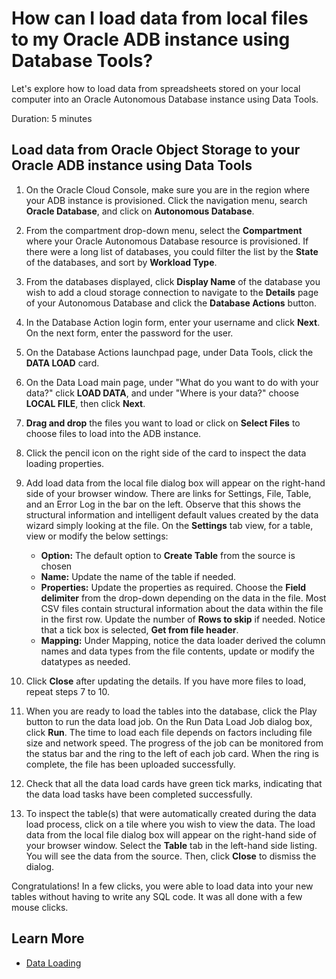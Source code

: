 # How can I load data from local files to my Oracle ADB instance using Database Tools?

Let's explore how to load data from spreadsheets stored on your local computer into an Oracle Autonomous Database instance using Data Tools.

Duration: 5 minutes

## Load data from Oracle Object Storage to your Oracle ADB instance using Data Tools

1. On the Oracle Cloud Console, make sure you are in the region where your ADB instance is provisioned. Click the navigation menu, search **Oracle Database**, and click on **Autonomous Database**.

2. From the compartment drop-down menu, select the **Compartment** where your Oracle Autonomous Database resource is provisioned. If there were a long list of databases, you could filter the list by the **State** of the databases, and sort by **Workload Type**.

3. From the databases displayed, click **Display Name** of the database you wish to add a cloud storage connection to navigate to the **Details** page of your Autonomous Database and click the **Database Actions** button.

4. In the Database Action login form, enter your username and click **Next**. On the next form, enter the password for the user.

5. On the Database Actions launchpad page, under Data Tools, click the **DATA LOAD** card.

6. On the Data Load main page, under "What do you want to do with your data?" click **LOAD DATA**, and under "Where is your data?" choose **LOCAL FILE**, then click **Next**.

7. **Drag and drop** the files you want to load or click on **Select Files** to choose files to load into the ADB instance.

8. Click the pencil icon on the right side of the card to inspect the data loading properties.

9. Add load data from the local file dialog box will appear on the right-hand side of your browser window. There are links for Settings, File, Table, and an Error Log in the bar on the left. Observe that this shows the structural information and intelligent default values created by the data wizard simply looking at the file. On the **Settings** tab view, for a table, view or modify the below settings:

    - **Option:** The default option to **Create Table** from the source is chosen
    - **Name:** Update the name of the table if needed.
    - **Properties:** Update the properties as required. Choose the **Field delimiter** from the drop-down depending on the data in the file. Most CSV files contain structural information about the data within the file in the first row. Update the number of **Rows to skip** if needed. Notice that a tick box is selected, **Get from file header**.
    - **Mapping:** Under Mapping, notice the data loader derived the column names and data types from the file contents, update or modify the datatypes as needed.

10. Click **Close** after updating the details. If you have more files to load, repeat steps 7 to 10.

11. When you are ready to load the tables into the database, click the Play button to run the data load job. On the Run Data Load Job dialog box, click **Run**. The time to load each file depends on factors including file size and network speed. The progress of the job can be monitored from the status bar and the ring to the left of each job card. When the ring is complete, the file has been uploaded successfully.

12. Check that all the data load cards have green tick marks, indicating that the data load tasks have been completed successfully.

13. To inspect the table(s) that were automatically created during the data load process, click on a tile where you wish to view the data. The load data from the local file dialog box will appear on the right-hand side of your browser window. Select the **Table** tab in the left-hand side listing. You will see the data from the source. Then, click **Close** to dismiss the dialog.

Congratulations! In a few clicks, you were able to load data into your new tables without having to write any SQL code. It was all done with a few mouse clicks.

## Learn More

- [Data Loading](https://docs.oracle.com/en/database/oracle/sql-developer-web/sdwad/data-load.html#GUID-E810061A-42B3-485F-92B8-3B872D790D85)
